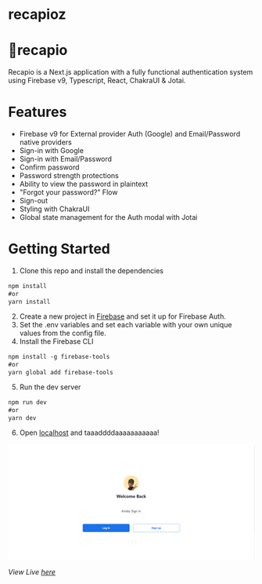 # recapioz
#  🚀recapio


Recapio is a Next.js application with a fully functional authentication system using Firebase v9, Typescript, React, ChakraUI & Jotai.

# Features
- Firebase v9 for External provider Auth (Google) and Email/Password native providers
- Sign-in with Google
- Sign-in with Email/Password
- Confirm password
- Password strength protections
- Ability to view the password in plaintext
- "Forgot your password?" Flow
- Sign-out
- Styling with ChakraUI
- Global state management for the Auth modal with Jotai

# Getting Started
1. Clone this repo and install the dependencies

```
npm install
#or
yarn install
```

2. Create a new project in [Firebase](https://firebase.google.com/) and set it up for Firebase Auth.
3. Set the .env variables and set each variable with your own unique values from the config file.
4. Install the Firebase CLI
```
npm install -g firebase-tools
#or
yarn global add firebase-tools
```
5. Run the dev server
```
npm run dev
#or
yarn dev
```
6. Open [localhost](http://localhost:3000) and taaaddddaaaaaaaaaaa!

![Preview page](/public/images/page.png)

*View Live [here](https://recapios.vercel.app/)*
